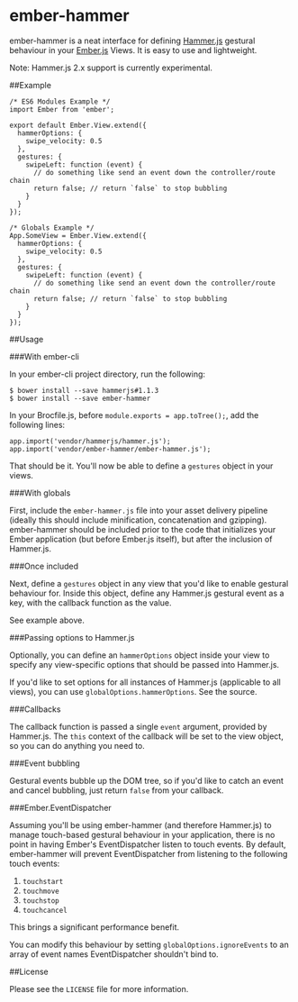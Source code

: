 ember-hammer
============
ember-hammer is a neat interface for defining [Hammer.js](https://github.com/EightMedia/hammer.js) gestural behaviour in your [Ember.js](http://www.emberjs.com) Views. It is easy to use and lightweight.

Note: Hammer.js 2.x support is currently experimental.

##Example

    /* ES6 Modules Example */
    import Ember from 'ember';

    export default Ember.View.extend({
      hammerOptions: {
        swipe_velocity: 0.5
      },
      gestures: {
        swipeLeft: function (event) {
          // do something like send an event down the controller/route chain
          return false; // return `false` to stop bubbling
        }
      }
    });

    /* Globals Example */
    App.SomeView = Ember.View.extend({
      hammerOptions: {
        swipe_velocity: 0.5
      },
      gestures: {
        swipeLeft: function (event) {
          // do something like send an event down the controller/route chain
          return false; // return `false` to stop bubbling
        }
      }
    });

##Usage

###With ember-cli

In your ember-cli project directory, run the following:

    $ bower install --save hammerjs#1.1.3
    $ bower install --save ember-hammer

In your Brocfile.js, before `module.exports = app.toTree();`, add the following lines:

    app.import('vendor/hammerjs/hammer.js');
    app.import('vendor/ember-hammer/ember-hammer.js');

That should be it. You'll now be able to define a `gestures` object in your views.

###With globals

First, include the `ember-hammer.js` file into your asset delivery pipeline (ideally this should include minification, concatenation and gzipping). ember-hammer should be included prior to the code that initializes your Ember application (but before Ember.js itself), but after the inclusion of Hammer.js.

###Once included

Next, define a `gestures` object in any view that you'd like to enable gestural behaviour for. Inside this object, define any Hammer.js gestural event as a key, with the callback function as the value.

See example above.

###Passing options to Hammer.js

Optionally, you can define an `hammerOptions` object inside your view to specify any view-specific options that should be passed into Hammer.js.

If you'd like to set options for all instances of Hammer.js (applicable to all views), you can use `globalOptions.hammerOptions`. See the source.

###Callbacks

The callback function is passed a single `event` argument, provided by Hammer.js. The `this` context of the callback will be set to the view object, so you can do anything you need to.

###Event bubbling

Gestural events bubble up the DOM tree, so if you'd like to catch an event and cancel bubbling, just return `false` from your callback.

###Ember.EventDispatcher

Assuming you'll be using ember-hammer (and therefore Hammer.js) to manage touch-based gestural behaviour in your application, there is no point in having Ember's EventDispatcher listen to touch events. By default, ember-hammer will prevent EventDispatcher from listening to the following touch events:

1. `touchstart`
1. `touchmove`
1. `touchstop`
1. `touchcancel`

This brings a significant performance benefit.

You can modify this behaviour by setting `globalOptions.ignoreEvents` to an array of event names EventDispatcher shouldn't bind to.

##License

Please see the `LICENSE` file for more information.
